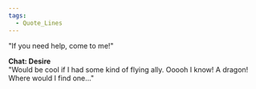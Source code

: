```yaml
---
tags:
  - Quote_Lines
---
```

"If you need help, come to me!"  
  
**Chat: Desire**  
"Would be cool if I had some kind of flying ally. Ooooh I know! A dragon! Where would I find one..."